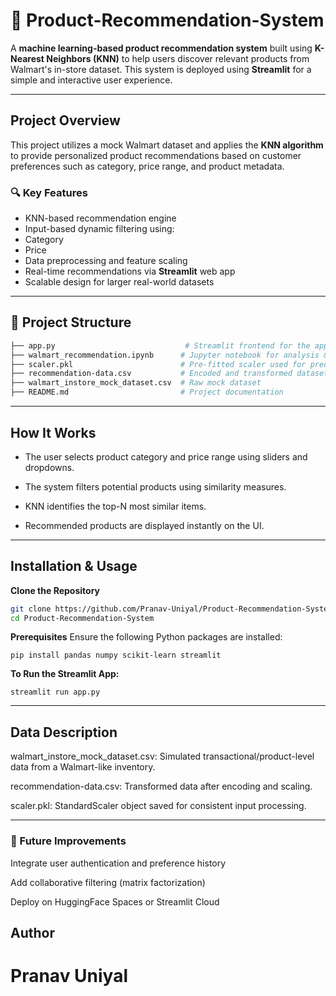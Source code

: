 # 🛒 Product-Recommendation-System

A **machine learning-based product recommendation system** built using **K-Nearest Neighbors (KNN)** to help users discover relevant products from Walmart's in-store dataset. This system is deployed using **Streamlit** for a simple and interactive user experience.

---

##  Project Overview

This project utilizes a mock Walmart dataset and applies the **KNN algorithm** to provide personalized product recommendations based on customer preferences such as category, price range, and product metadata.

### 🔍 Key Features

-  KNN-based recommendation engine
-  Input-based dynamic filtering using:
  - Category
  - Price
-  Data preprocessing and feature scaling
-  Real-time recommendations via **Streamlit** web app
-  Scalable design for larger real-world datasets

---

## 📁 Project Structure

```bash
├── app.py                             # Streamlit frontend for the app
├── walmart_recommendation.ipynb      # Jupyter notebook for analysis & model development
├── scaler.pkl                        # Pre-fitted scaler used for prediction
├── recommendation-data.csv           # Encoded and transformed dataset used for recommendations
├── walmart_instore_mock_dataset.csv  # Raw mock dataset
├── README.md                         # Project documentation
```
----
## How It Works
- The user selects product category and price range using sliders and dropdowns.

- The system filters potential products using similarity measures.

- KNN identifies the top-N most similar items.

- Recommended products are displayed instantly on the UI.
----
 ## Installation & Usage
 **Clone the Repository**
```bash
git clone https://github.com/Pranav-Uniyal/Product-Recommendation-System.git
cd Product-Recommendation-System
```
 **Prerequisites**
Ensure the following Python packages are installed:
```
pip install pandas numpy scikit-learn streamlit
```
**To Run the Streamlit App:**
```
streamlit run app.py
```
----
## Data Description
walmart_instore_mock_dataset.csv: Simulated transactional/product-level data from a Walmart-like inventory.

recommendation-data.csv: Transformed data after encoding and scaling.

scaler.pkl: StandardScaler object saved for consistent input processing.

----
### 📌 Future Improvements
Integrate user authentication and preference history

Add collaborative filtering (matrix factorization)

Deploy on HuggingFace Spaces or Streamlit Cloud


## Author
# Pranav Uniyal
